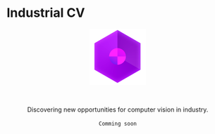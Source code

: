 # Industrial CV

<p align="center"><img src="imgs/logo.png" width="128" height="128"></p>

</br>

<p align="center">Discovering new opportunities for computer vision in industry.</p>

<p align="center"><code>Comming soon</code></p>

